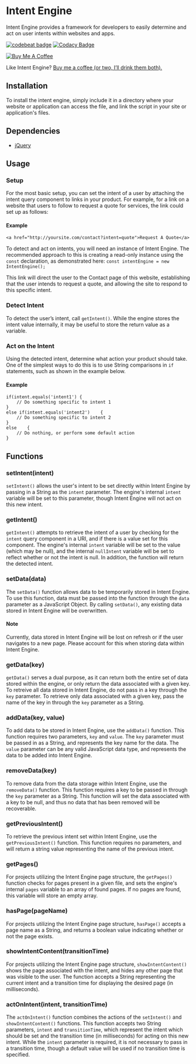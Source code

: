 # Intent Engine
Intent Engine provides a framework for developers to easily determine and act on user intents within websites and apps.

[![codebeat badge](https://codebeat.co/badges/16a370d8-8478-4470-baef-0778416c99f5)](https://codebeat.co/projects/github-com-darkroastcreative-intent-engine-master) [![Codacy Badge](https://api.codacy.com/project/badge/Grade/0ac118a4a49246b7bb28d0bf1cc3e335)](https://www.codacy.com/app/darkroastcreative/Intent-Engine?utm_source=github.com&amp;utm_medium=referral&amp;utm_content=darkroastcreative/Intent-Engine&amp;utm_campaign=Badge_Grade)


[![Buy Me A Coffee](http://darkroastcreative.co/wp-content/uploads/2017/09/DRC_Buy-Me-A-Coffee_Button.png)](https://ko-fi.com/A1263BPJ)

Like Intent Engine? [Buy me a coffee (or two, I’ll drink them both).](https://ko-fi.com/A1263BPJ)

## Installation
To install the intent engine, simply include it in a directory where your website or application can access the file, and link the script in your site or application's files.

## Dependencies
* [jQuery](https://jquery.com/)

## Usage
### Setup
For the most basic setup, you can set the intent of a user by attaching the intent query component to links in your product. For example, for a link on a website that users to follow to request a quote for services, the link could set up as follows:

#### Example
`<a href="http://yoursite.com/contact?intent=quote">Request A Quote</a>`

To detect and act on intents, you will need an instance of Intent Engine. The recommended approach to this is creating a read-only instance using the `const` declaration, as demonstrated here:
`const intentEngine = new IntentEngine();`

This link will direct the user to the Contact page of this website, establishing that the user intends to request a quote, and allowing the site to respond to this specific intent.

### Detect Intent
To detect the user’s intent, call `getIntent()`. While the engine stores the intent value internally, it may be useful to store the return value as a variable.

### Act on the Intent
Using the detected intent, determine what action your product should take. One of the simplest ways to do this is to use String comparisons in `if` statements, such as shown in the example below.

#### Example
```
if(intent.equals('intent1')	{
	// Do something specific to intent 1
}
else if(intent.equals('intent2')	{
	// Do something specific to intent 2
}
else	{
	// Do nothing, or perform some default action
}
```

## Functions
### setIntent(intent)
`setIntent()` allows the user's intent to be set directly within Intent Engine by passing in a String as the `intent` parameter. The engine's internal `intent` variable will be set to this parameter, though Intent Engine will not act on this new intent.

### getIntent()
`getIntent()` attempts to retrieve the intent of a user by checking for the `intent` query component in a URI, and if there is a value set for this component. The engine's internal `intent` variable will be set to the value (which may be null), and the internal `nullIntent` variable will be set to reflect whether or not the intent is null. In addition, the function will return the detected intent.

### setData(data)
The `setData()` function allows data to be temporarily stored in Intent Engine. To use this function, data must be passed into the function through the `data` parameter as a JavaScript Object. By calling `setData()`, any existing data stored in Intent Engine will be overwritten.

#### Note
Currently, data stored in Intent Engine will be lost on refresh or if the user navigates to a new page. Please account for this when storing data within Intent Engine.

### getData(key)
`getData()` serves a dual purpose, as it can return both the entire set of data stored within the engine, or only return the data associated with a given key. To retreive all data stored in Intent Engine, do not pass in a key through the `key` parameter. To retrieve only data associated with a given key, pass the name of the key in through the `key` parameter as a String.

### addData(key, value)
To add data to be stored in Intent Engine, use the `addData()` function. This function requires two parameters, `key` and `value`. The `key` parameter must be passed in as a String, and represents the key name for the data. The `value` parameter can be any valid JavaScript data type, and represents the data to be added into Intent Engine.

### removeData(key)
To remove data from the data storage within Intent Engine, use the `removeData()` function. This function requires a key to be passed in through the `key` parameter as a String. This function will set the data associated with a key to be null, and thus no data that has been removed will be recoverable.

### getPreviousIntent()
To retrieve the previous intent set within Intent Engine, use the `getPreviousIntent()` function. This function requires no parameters, and will return a string value representing the name of the previous intent.

### getPages()
For projects utilizing the Intent Engine page structure, the `getPages()` function checks for pages present in a given file, and sets the engine's internal `pages` variable to an array of found pages. If no pages are found, this variable will store an empty array.

### hasPage(pageName)
For projects utilizing the Intent Engine page structure, `hasPage()` accepts a page name as a String, and returns a boolean value indicating whether or not the page exists.

### showIntentContent(transitionTime)
For projects utilizing the Intent Engine page structure, `showIntentContent()` shows the page associated with the intent, and hides any other page that was visible to the user. The function accepts a String representing the current intent and a transition time for displaying the desired page (in milliseconds).

### actOnIntent(intent, transitionTime)
The `actOnIntent()` function combines the actions of the `setIntent()` and `showIntentContent()` functions. This function accepts two String parameters, `intent` and `transitionTime`, which represent the intent which should be set and the transition time (in milliseconds) for acting on this new intent. While the `intent` parameter is required, it is not necessary to pass in a transition time, though a default value will be used if no transition time is specified.